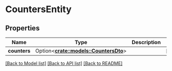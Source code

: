 # CountersEntity

## Properties

Name | Type | Description | Notes
------------ | ------------- | ------------- | -------------
**counters** | Option<[**crate::models::CountersDto**](CountersDTO.md)> |  | [optional]

[[Back to Model list]](../README.md#documentation-for-models) [[Back to API list]](../README.md#documentation-for-api-endpoints) [[Back to README]](../README.md)


